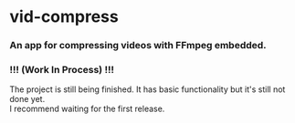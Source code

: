 # vid-compress  

### An app for compressing videos with FFmpeg embedded.  
### !!! (Work In Process) !!!
The project is still being finished. It has basic functionality but it's still not done yet.  
I recommend waiting for the first release.
